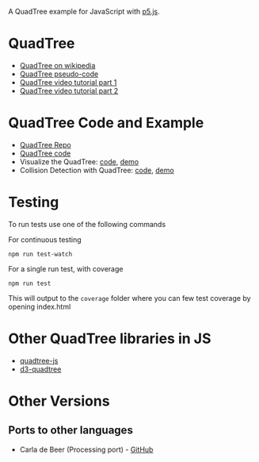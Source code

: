 A QuadTree example for JavaScript with [p5.js](http://p5js.org).

# QuadTree
* [QuadTree on wikipedia](https://en.wikipedia.org/wiki/Quadtree)
* [QuadTree pseudo-code](https://en.wikipedia.org/wiki/Quadtree#Pseudo_code)
* [QuadTree video tutorial part 1](https://youtu.be/OJxEcs0w_kE)
* [QuadTree video tutorial part 2](https://youtu.be/QQx_NmCIuCY)

# QuadTree Code and Example
* [QuadTree Repo](https://github.com/CodingTrain/QuadTree)
* [QuadTree code](https://github.com/CodingTrain/QuadTree/blob/master/quadtree.js)
* Visualize the QuadTree: [code](https://github.com/CodingTrain/QuadTree/tree/master/examples/visualize_qtree), [demo](https://codingtrain.github.io/QuadTree/examples/visualize_qtree/)
* Collision Detection with QuadTree: [code](https://github.com/CodingTrain/QuadTree/tree/master/examples/intersection_qtree), [demo](https://codingtrain.github.io/QuadTree/examples/intersection_qtree/)

# Testing
To run tests use one of the following commands

For continuous testing
```
npm run test-watch
```

For a single run test, with coverage
```
npm run test
```
This will output to the `coverage` folder where you can few test coverage by opening index.html

# Other QuadTree libraries in JS
* [quadtree-js](https://github.com/timohausmann/quadtree-js)
* [d3-quadtree](https://github.com/d3/d3-quadtree)

# Other Versions
## Ports to other languages
 * Carla de Beer (Processing port) - [GitHub](https://github.com/Carla-de-Beer/Processing/tree/master/QuadTree)

